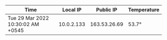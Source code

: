 | Time     | Local IP | Public IP | Temperature |
| ----------- | ----------- | ----------- | ----------- |
| Tue 29 Mar 2022 10:30:02 AM +0545      | 10.0.2.133     | 163.53.26.69  | 53.7° |
